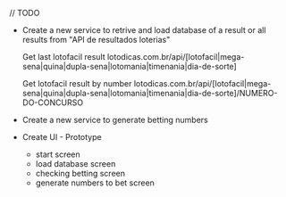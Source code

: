 // TODO

- Create a new service to retrive and load database of a result or all results from "API de resultados loterias"

	Get last lotofacil result
	lotodicas.com.br/api/[lotofacil|mega-sena|quina|dupla-sena|lotomania|timenania|dia-de-sorte]

	Get lotofacil result by number
	lotodicas.com.br/api/[lotofacil|mega-sena|quina|dupla-sena|lotomania|timenania|dia-de-sorte]/NUMERO-DO-CONCURSO
	
- Create a new service to generate betting numbers

- Create UI - Prototype
	- start screen 
	- load database screen
	- checking betting screen
	- generate numbers to bet screen 
	
